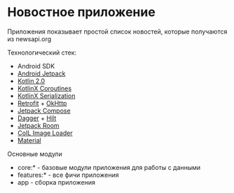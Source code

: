 # Новостное приложение

Приложения показывает простой список новостей, которые получаются из newsapi.org

Технологический стек:
- Android SDK
- [Android Jetpack](https://developer.android.com/jetpack)
- [Kotlin 2.0](https://kotlinlang.org/docs/whatsnew20.html)
- [KotlinX Coroutines](https://github.com/Kotlin/kotlinx.coroutines)
- [KotlinX Serialization](https://github.com/Kotlin/kotlinx.serialization)
- [Retrofit](https://square.github.io/retrofit/) + [OkHttp](https://square.github.io/okhttp/)
- [Jetpack Compose](https://developer.android.com/develop/ui/compose)
- [Dagger](https://dagger.dev) + [Hilt](https://dagger.dev/hilt/)
- [Jetpack Room](https://developer.android.com/jetpack/androidx/releases/room)
- [CoIL Image Loader](https://coil-kt.github.io/coil/)
- [Material](https://github.com/material-components/material-components-android)

Основные модули
- core:* - базовые модули приложения для работы с данными
- features:* - все фичи приложения
- app - сборка приложения
